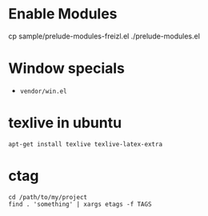 # Enable Modules
cp sample/prelude-modules-freizl.el ./prelude-modules.el

# Window specials

  - `vendor/win.el`

# texlive in ubuntu

```
apt-get install texlive texlive-latex-extra
```

# ctag

```
cd /path/to/my/project
find . 'something' | xargs etags -f TAGS
```
